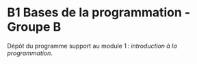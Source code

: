 # B1 Bases de la programmation - Groupe B

Dépôt du programme support au module 1 : *introduction à la programmation*.
